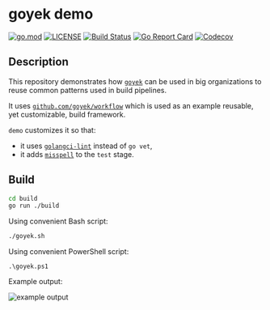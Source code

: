 # goyek demo

[![go.mod](https://img.shields.io/github/go-mod/go-version/goyek/demo)](go.mod)
[![LICENSE](https://img.shields.io/github/license/goyek/demo)](LICENSE)
[![Build Status](https://img.shields.io/github/actions/workflow/status/goyek/demo/build.yml?branch=main)](https://github.com/goyek/demo/actions?query=workflow%3Abuild+branch%3Amain)
[![Go Report Card](https://goreportcard.com/badge/github.com/goyek/demo)](https://goreportcard.com/report/github.com/goyek/demo)
[![Codecov](https://codecov.io/gh/goyek/demo/branch/main/graph/badge.svg)](https://codecov.io/gh/goyek/demo)

## Description

This repository demonstrates how [`goyek`](https://github.com/goyek/goyek)
can be used in big organizations to reuse common patterns used in build pipelines.

It uses [`github.com/goyek/workflow`](https://github.com/goyek/workflow)
which is used as an example reusable, yet customizable, build framework.

`demo` customizes it so that:

- it uses [`golangci-lint`](https://github.com/golangci/golangci-lint)
  instead of `go vet`,
- it adds [`misspell`](https://github.com/client9/misspell)
  to the `test` stage.

## Build

```sh
cd build
go run ./build
```

Using convenient Bash script:

```sh
./goyek.sh
```

Using convenient PowerShell script:

```pwsh
.\goyek.ps1
```

Example output:

![example output](https://user-images.githubusercontent.com/5067549/199257929-03d7f960-6fd7-48d1-bcd2-704e95a39411.png)

